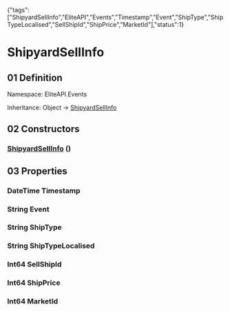 {"tags":["ShipyardSellInfo","EliteAPI","Events","Timestamp","Event","ShipType","ShipTypeLocalised","SellShipId","ShipPrice","MarketId"],"status":1}

# ShipyardSellInfo

## 01 Definition

Namespace: <span class='code'>EliteAPI.Events</span>

Inheritance: <span class='code'>Object</span> → <span class='code'>[ShipyardSellInfo](../../EliteAPI/Events/ShipyardSellInfo.html)</span>

## 02 Constructors

### <span class='code'>[ShipyardSellInfo](../../EliteAPI/Events/ShipyardSellInfo.html)</span> ()

## 03 Properties

### <span class='code'>DateTime</span> Timestamp

### <span class='code'>String</span> Event

### <span class='code'>String</span> ShipType

### <span class='code'>String</span> ShipTypeLocalised

### <span class='code'>Int64</span> SellShipId

### <span class='code'>Int64</span> ShipPrice

### <span class='code'>Int64</span> MarketId

